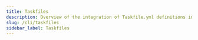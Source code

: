 ```yaml
---
title: Taskfiles
description: Overview of the integration of Taskfile.yml definitions in our projects
slug: /cli/taskfiles
sidebar_label: Taskfiles
---
```

